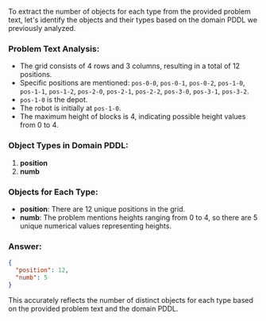 To extract the number of objects for each type from the provided problem text, let's identify the objects and their types based on the domain PDDL we previously analyzed.

### Problem Text Analysis:
- The grid consists of 4 rows and 3 columns, resulting in a total of 12 positions.
- Specific positions are mentioned: `pos-0-0`, `pos-0-1`, `pos-0-2`, `pos-1-0`, `pos-1-1`, `pos-1-2`, `pos-2-0`, `pos-2-1`, `pos-2-2`, `pos-3-0`, `pos-3-1`, `pos-3-2`.
- `pos-1-0` is the depot.
- The robot is initially at `pos-1-0`.
- The maximum height of blocks is 4, indicating possible height values from 0 to 4.

### Object Types in Domain PDDL:
1. **position**
2. **numb** 

### Objects for Each Type:
- **position**: There are 12 unique positions in the grid.
- **numb**: The problem mentions heights ranging from 0 to 4, so there are 5 unique numerical values representing heights.

### Answer:
```json
{
  "position": 12,
  "numb": 5
}
```

This accurately reflects the number of distinct objects for each type based on the provided problem text and the domain PDDL.